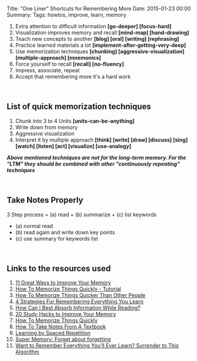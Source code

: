 Title: "One Liner" Shortcuts for Remembering More
Date: 2015-01-23 00:00
Summary: 
Tags: howtos, improve, learn, memory

1. Extra attention to difficult information **[go-deeper] [focus-hard]**
2. Visualization improves memory and recall **[mind-map] [hand-drawing]**
3. Teach new concepts to another **[blog] [oral] [writing] [rephrasing]**
4. Practice learned materials a lot **[implement-after-getting-very-deep]**
5. Use memorization techniques **[chunking] [aggressive-visualization] [multiple-approach] [mnemonics]**
6. Force yourself to recall **[recall] [no-fluency]**
7. Impress, associate, repeat
8. Accept that remembering more it's a hard work

</br>

## List of quick memorization techniques

1. Chunk into 3 to 4 Units **[units-can-be-anything]**
2. Write down from memory
3. Aggressive visualization
4. Interpret it by multiple approach **[think] [write] [draw] [discuss] [sing] [watch] [listen] [act] [visualize] [use-analogy]**

***Above mentioned techniques are not for the long-term memory.
For the "LTM" they should be combined with other "continuously repeating" techniques***

</br>

## Take Notes Properly
3 Step process = (a) read + (b) summarize + (c) list keywords

* (a) normal read
* (b) read again and write down key points
* (c) use summary for keywords list

</br>

## Links to the resources used
1. [11 Great Ways to Improve Your Memory](http://psychology.about.com/od/cognitivepsychology/tp/memory_tips.htm)
2. [How To Memorize Things Quickly - Tutorial](http://hackmystudy.com/how_to_memorize_things_quickly.html)
3. [How To Memorize Things Quicker Than Other People](http://www.lifehack.org/articles/productivity/how-memorize-things-quicker-than-other-people.html)
4. [4 Strategies For Remembering Everything You Learn](http://www.businessinsider.com/strategies-for-remembering-everything-you-learn-2014-8?IR=T)
5. [How Can I Best Absorb Information While Reading?](http://lifehacker.com/how-can-i-best-absorb-information-while-reading-1538836809)
6. [20 Study Hacks to Improve Your Memory](https://www.examtime.com/blog/study-hacks/)
7. [How To Memorize Things Quickly](http://www.goodluckexams.com/how-to-remember-anything/)
8. [How To Take Notes From A Textbook](http://hackmystudy.com/how_to_take_notes_from_textbooks.html)
9. [Learning by Spaced Repetition](http://lifeinthefastlane.com/learning-by-spaced-repetition/)
10. [Super Memory: Forget about forgetting](http://www.supermemo.com/)
11. [Want to Remember Everything You'll Ever Learn? Surrender to This Algorithm](http://archive.wired.com/medtech/health/magazine/16-05/ff_wozniak?currentPage=all)
